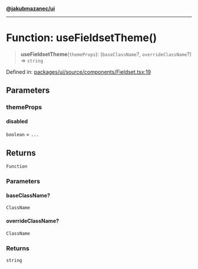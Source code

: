 [**@jakubmazanec/ui**](../README.md)

---

# Function: useFieldsetTheme()

> **useFieldsetTheme**(`themeProps`): (`baseClassName`?, `overrideClassName`?) => `string`

Defined in:
[packages/ui/source/components/Fieldset.tsx:19](https://github.com/jakubmazanec/tools/blob/90a5050fae768000bb00b2044438762c3c8c0f98/packages/ui/source/components/Fieldset.tsx#L19)

## Parameters

### themeProps

#### disabled

`boolean` = `...`

## Returns

`Function`

### Parameters

#### baseClassName?

`ClassName`

#### overrideClassName?

`ClassName`

### Returns

`string`
